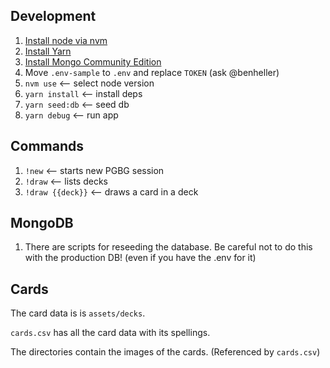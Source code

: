 ## Development

1. [Install node via nvm](https://github.com/nvm-sh/nvm)
1. [Install Yarn](https://classic.yarnpkg.com/en/docs/install)
1. [Install Mongo Community Edition](https://docs.mongodb.com/manual/installation/)
1. Move `.env-sample` to `.env` and replace `TOKEN` (ask @benheller)
1. `nvm use` <-- select node version
1. `yarn install` <-- install deps
1. `yarn seed:db` <-- seed db
1. `yarn debug` <-- run app

## Commands

1. `!new` <-- starts new PGBG session
1. `!draw` <-- lists decks
1. `!draw {{deck}}` <-- draws a card in a deck

## MongoDB

1. There are scripts for reseeding the database. Be careful not to do this with the production DB! (even if you have the .env for it)

## Cards

The card data is is `assets/decks`.

`cards.csv` has all the card data with its spellings.

The directories contain the images of the cards. (Referenced by `cards.csv`)
